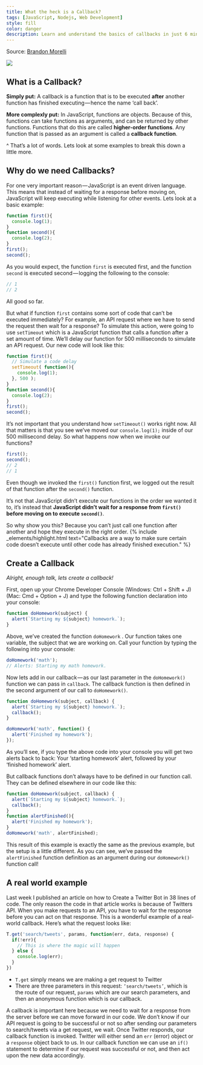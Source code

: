 ```yaml
---
title: What the heck is a Callback?
tags: [JavaScript, Nodejs, Web Development]
style: fill
color: danger
description: Learn and understand the basics of callbacks in just 6 minutes with easy examples.
---
```


Source: [Brandon Morelli](https://codeburst.io/javascript-what-the-heck-is-a-callback-aba4da2deced)

![](https://cdn-images-1.medium.com/max/2000/1*pWGJIKats-zuumA3RQNEWQ.jpeg)

## What is a Callback?

**Simply put:** A callback is a function that is to be executed **after** another function has finished executing — hence the name ‘call back’.

**More complexly put:** In JavaScript, functions are objects. Because of this, functions can take functions as arguments, and can be returned by other functions. Functions that do this are called **higher-order functions**. Any function that is passed as an argument is called a **callback function**.

^ That’s a lot of words. Lets look at some examples to break this down a little more.

## Why do we need Callbacks?

For one very important reason — JavaScript is an event driven language. This means that instead of waiting for a response before moving on, JavaScript will keep executing while listening for other events. Lets look at a basic example:

```javascript
function first(){
  console.log(1);
}
function second(){
  console.log(2);
}
first();
second();
```

As you would expect, the function `first` is executed first, and the function `second` is executed second — logging the following to the console:

```javascript
// 1
// 2
```

All good so far.

But what if function `first` contains some sort of code that can’t be executed immediately? For example, an API request where we have to send the request then wait for a response? To simulate this action, were going to use `setTimeout` which is a JavaScript function that calls a function after a set amount of time. We’ll delay our function for 500 milliseconds to simulate an API request. Our new code will look like this:

```javascript
function first(){
  // Simulate a code delay
  setTimeout( function(){
    console.log(1);
  }, 500 );
}
function second(){
  console.log(2);
}
first();
second();
```

It’s not important that you understand how `setTimeout()` works right now. All that matters is that you see we’ve moved our `console.log(1);` inside of our 500 millisecond delay. So what happens now when we invoke our functions?

```javascript
first();
second();
// 2
// 1
```

Even though we invoked the `first()` function first, we logged out the result of that function after the `second()` function.

It’s not that JavaScript didn’t execute our functions in the order we wanted it to, it’s instead that **JavaScript didn’t wait for a response from `first()` before moving on to execute `second()`**.

So why show you this? Because you can’t just call one function after another and hope they execute in the right order. {% include _elements/highlight.html text="Callbacks are a way to make sure certain code doesn’t execute until other code has already finished execution." %}

## Create a Callback

_Alright, enough talk, lets create a callback!_

First, open up your Chrome Developer Console (Windows: Ctrl + Shift + J)(Mac: Cmd + Option + J) and type the following function declaration into your console:

```javascript
function doHomework(subject) {
  alert(`Starting my ${subject} homework.`);
}
```

Above, we’ve created the function `doHomework` . Our function takes one variable, the subject that we are working on. Call your function by typing the following into your console:

```javascript
doHomework('math');
// Alerts: Starting my math homework.
```

Now lets add in our callback — as our last parameter in the `doHomework()` function we can pass in `callback`. The callback function is then defined in the second argument of our call to `doHomework()`.

```javascript
function doHomework(subject, callback) {
  alert(`Starting my ${subject} homework.`);
  callback();
}

doHomework('math', function() {
  alert('Finished my homework');
});
```

As you’ll see, if you type the above code into your console you will get two alerts back to back: Your ‘starting homework’ alert, followed by your ‘finished homework’ alert.

But callback functions don’t always have to be defined in our function call. They can be defined elsewhere in our code like this:

```javascript
function doHomework(subject, callback) {
  alert(`Starting my ${subject} homework.`);
  callback();
}
function alertFinished(){
  alert('Finished my homework');
}
doHomework('math', alertFinished);
```

This result of this example is exactly the same as the previous example, but the setup is a little different. As you can see, we’ve passed the `alertFinished` function definition as an argument during our `doHomework()` function call!

## A real world example

Last week I published an article on how to Create a Twitter Bot in 38 lines of code. The only reason the code in that article works is because of Twitters API. When you make requests to an API, you have to wait for the response before you can act on that response. This is a wonderful example of a real-world callback. Here’s what the request looks like:

```javascript
T.get('search/tweets', params, function(err, data, response) {
  if(!err){
    // This is where the magic will happen
  } else {
    console.log(err);
  }
})
```

- `T.get` simply means we are making a get request to Twitter
- There are three parameters in this request: `‘search/tweets’`, which is the route of our request, `params` which are our search parameters, and then an anonymous function which is our callback.

A callback is important here because we need to wait for a response from the server before we can move forward in our code. We don’t know if our API request is going to be successful or not so after sending our parameters to search/tweets via a get request, we wait. Once Twitter responds, our callback function is invoked. Twitter will either send an `err` (error) object or a `response` object back to us. In our callback function we can use an `if()` statement to determine if our request was successful or not, and then act upon the new data accordingly.